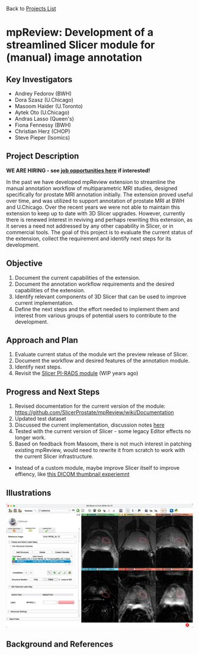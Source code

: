 Back to [Projects List](../../README.md#ProjectsList)

# mpReview: Development of a streamlined Slicer module for (manual) image annotation

## Key Investigators

- Andrey Fedorov (BWH)
- Dora Szasz (U.Chicago)
- Masoom Haider (U.Toronto)
- Aytek Oto (U.Chicago)
- Andras Lasso (Queen's)
- Fiona Fennessy (BWH)
- Christian Herz (CHOP)
- Steve Pieper (Isomics)

## Project Description

**WE ARE HIRING - see [job opportunities here](https://spl.harvard.edu/join-us) if interested!**

In the past we have developed mpReview extension to streamline the manual annotation workflow of multiparametric MRI studies, designed specifically for prostate MRI annotation initially. The extension proved useful over time, and was utilized to support annotation of prostate MRI at BWH and U.Chicago. Over the recent years we were not able to maintain this extension to keep up to date with 3D Slicer upgrades. However, currently there is renewed interest in reviving and perhaps rewriting this extension, as it serves a need not addressed by any other capability in Slicer, or in commercial tools. The goal of this project is to evaluate the current status of the extension, collect the requirement and identify next steps for its development.

## Objective

<!-- Describe here WHAT you would like to achieve (what you will have as end result). -->

1. Document the current capabilities of the extension.
2. Document the annotation workflow requirements and the desired capabilities of the extension.
3. Identify relevant components of 3D Slicer that can be used to improve current implementation.
4. Define the next steps and the effort needed to implement them and interest from various groups of potential users to contribute to the development.

## Approach and Plan

<!-- Describe here HOW you would like to achieve the objectives stated above. -->

1. Evaluate current status of the module wrt the preview release of Slicer.
2. Document the workflow and desired features of the annotation module.
3. Identify next steps.
4. Revisit the [Slicer PI-RADS module](https://github.com/SlicerProstate/SlicerPIRADS) (WIP years ago)

## Progress and Next Steps

<!-- Update this section as you make progress, describing of what you have ACTUALLY DONE. If there are specific steps that you could not complete then you can describe them here, too. -->
1. Revised documentation for the current version of the module: https://github.com/SlicerProstate/mpReview/wiki/Documentation
2. Updated test dataset
3. Discussed the current implementation, discussion notes [here](https://docs.google.com/document/d/1f6gXrl-u1mkMPVfLLT4oLHwPS8sZp48ent-qyWPzDMk/edit)
4. Tested with the current version of Slicer - some legacy Editor effects no longer work.
5. Based on feedback from Masoom, there is not much interest in patching existing mpReview, would need to rewrite it from scratch to work with the current Slicer infrastructure.
  * Instead of a custom module, maybe improve Slicer itself to improve effiency, like [this DICOM thumbnail experiemnt](https://github.com/commontk/CTK/pull/979)


## Illustrations

<!-- Add pictures and links to videos that demonstrate what has been accomplished.
![Description of picture](Example2.jpg)
![Some more images](Example2.jpg)
-->

![mpReview UI](mpReview_screenshot.jpg)

## Background and References

<!-- If you developed any software, include link to the source code repository. If possible, also add links to sample data, and to any relevant publications. -->


